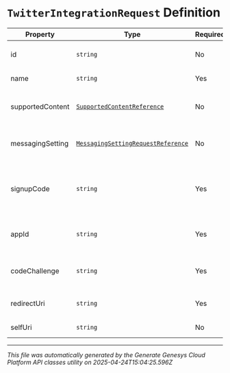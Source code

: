 # `TwitterIntegrationRequest` Definition

| Property | Type | Required | Description |
|----------|------|----------|-------------|
| id | `string` | No | The globally unique identifier for the object. |
| name | `string` | Yes | The name of the Twitter Integration |
| supportedContent | [`SupportedContentReference`](supportedcontentreference-definition.md) | No | Defines the SupportedContent profile configured for an integration |
| messagingSetting | [`MessagingSettingRequestReference`](messagingsettingrequestreference-definition.md) | No | Defines the message settings to be applied for this integration |
| signupCode | `string` | Yes | The authorization code returned from the signup flow to request access tokens later on |
| appId | `string` | Yes | The appId of the Twitter app to register the integration on |
| codeChallenge | `string` | Yes | The codeChallenge used during the signup flow |
| redirectUri | `string` | Yes | The redirectUri used during the signup flow |
| selfUri | `string` | No | The URI for this object |

---

*This file was automatically generated by the Generate Genesys Cloud Platform API classes utility on 2025-04-24T15:04:25.596Z*